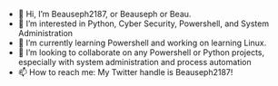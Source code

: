 - 👋 Hi, I’m Beauseph2187, or Beauseph or Beau.
- 👀 I’m interested in Python, Cyber Security, Powershell, and System Administration
- 🌱 I’m currently learning Powershell and working on learning Linux.
- 💞️ I’m looking to collaborate on any Powershell or Python projects, especially with system administration and process automation
- 📫 How to reach me: My Twitter handle is Beauseph2187! 

<!---
Beauseph2187/Beauseph2187 is a ✨ special ✨ repository because its `README.md` (this file) appears on your GitHub profile.
You can click the Preview link to take a look at your changes.
--->
